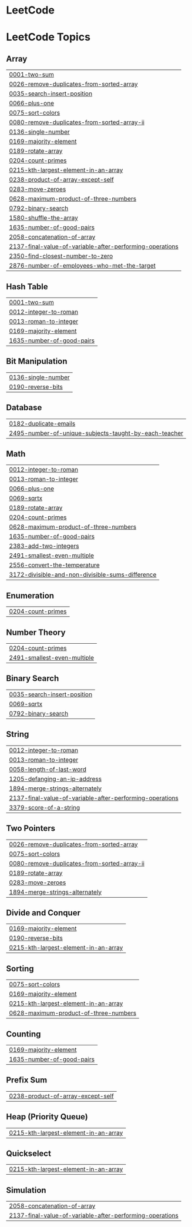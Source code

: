 # LeetCode
<!---LeetCode Topics Start-->
# LeetCode Topics
## Array
|  |
| ------- |
| [0001-two-sum](https://github.com/vinaykhapare/LeetCode/tree/master/0001-two-sum) |
| [0026-remove-duplicates-from-sorted-array](https://github.com/vinaykhapare/LeetCode/tree/master/0026-remove-duplicates-from-sorted-array) |
| [0035-search-insert-position](https://github.com/vinaykhapare/LeetCode/tree/master/0035-search-insert-position) |
| [0066-plus-one](https://github.com/vinaykhapare/LeetCode/tree/master/0066-plus-one) |
| [0075-sort-colors](https://github.com/vinaykhapare/LeetCode/tree/master/0075-sort-colors) |
| [0080-remove-duplicates-from-sorted-array-ii](https://github.com/vinaykhapare/LeetCode/tree/master/0080-remove-duplicates-from-sorted-array-ii) |
| [0136-single-number](https://github.com/vinaykhapare/LeetCode/tree/master/0136-single-number) |
| [0169-majority-element](https://github.com/vinaykhapare/LeetCode/tree/master/0169-majority-element) |
| [0189-rotate-array](https://github.com/vinaykhapare/LeetCode/tree/master/0189-rotate-array) |
| [0204-count-primes](https://github.com/vinaykhapare/LeetCode/tree/master/0204-count-primes) |
| [0215-kth-largest-element-in-an-array](https://github.com/vinaykhapare/LeetCode/tree/master/0215-kth-largest-element-in-an-array) |
| [0238-product-of-array-except-self](https://github.com/vinaykhapare/LeetCode/tree/master/0238-product-of-array-except-self) |
| [0283-move-zeroes](https://github.com/vinaykhapare/LeetCode/tree/master/0283-move-zeroes) |
| [0628-maximum-product-of-three-numbers](https://github.com/vinaykhapare/LeetCode/tree/master/0628-maximum-product-of-three-numbers) |
| [0792-binary-search](https://github.com/vinaykhapare/LeetCode/tree/master/0792-binary-search) |
| [1580-shuffle-the-array](https://github.com/vinaykhapare/LeetCode/tree/master/1580-shuffle-the-array) |
| [1635-number-of-good-pairs](https://github.com/vinaykhapare/LeetCode/tree/master/1635-number-of-good-pairs) |
| [2058-concatenation-of-array](https://github.com/vinaykhapare/LeetCode/tree/master/2058-concatenation-of-array) |
| [2137-final-value-of-variable-after-performing-operations](https://github.com/vinaykhapare/LeetCode/tree/master/2137-final-value-of-variable-after-performing-operations) |
| [2350-find-closest-number-to-zero](https://github.com/vinaykhapare/LeetCode/tree/master/2350-find-closest-number-to-zero) |
| [2876-number-of-employees-who-met-the-target](https://github.com/vinaykhapare/LeetCode/tree/master/2876-number-of-employees-who-met-the-target) |
## Hash Table
|  |
| ------- |
| [0001-two-sum](https://github.com/vinaykhapare/LeetCode/tree/master/0001-two-sum) |
| [0012-integer-to-roman](https://github.com/vinaykhapare/LeetCode/tree/master/0012-integer-to-roman) |
| [0013-roman-to-integer](https://github.com/vinaykhapare/LeetCode/tree/master/0013-roman-to-integer) |
| [0169-majority-element](https://github.com/vinaykhapare/LeetCode/tree/master/0169-majority-element) |
| [1635-number-of-good-pairs](https://github.com/vinaykhapare/LeetCode/tree/master/1635-number-of-good-pairs) |
## Bit Manipulation
|  |
| ------- |
| [0136-single-number](https://github.com/vinaykhapare/LeetCode/tree/master/0136-single-number) |
| [0190-reverse-bits](https://github.com/vinaykhapare/LeetCode/tree/master/0190-reverse-bits) |
## Database
|  |
| ------- |
| [0182-duplicate-emails](https://github.com/vinaykhapare/LeetCode/tree/master/0182-duplicate-emails) |
| [2495-number-of-unique-subjects-taught-by-each-teacher](https://github.com/vinaykhapare/LeetCode/tree/master/2495-number-of-unique-subjects-taught-by-each-teacher) |
## Math
|  |
| ------- |
| [0012-integer-to-roman](https://github.com/vinaykhapare/LeetCode/tree/master/0012-integer-to-roman) |
| [0013-roman-to-integer](https://github.com/vinaykhapare/LeetCode/tree/master/0013-roman-to-integer) |
| [0066-plus-one](https://github.com/vinaykhapare/LeetCode/tree/master/0066-plus-one) |
| [0069-sqrtx](https://github.com/vinaykhapare/LeetCode/tree/master/0069-sqrtx) |
| [0189-rotate-array](https://github.com/vinaykhapare/LeetCode/tree/master/0189-rotate-array) |
| [0204-count-primes](https://github.com/vinaykhapare/LeetCode/tree/master/0204-count-primes) |
| [0628-maximum-product-of-three-numbers](https://github.com/vinaykhapare/LeetCode/tree/master/0628-maximum-product-of-three-numbers) |
| [1635-number-of-good-pairs](https://github.com/vinaykhapare/LeetCode/tree/master/1635-number-of-good-pairs) |
| [2383-add-two-integers](https://github.com/vinaykhapare/LeetCode/tree/master/2383-add-two-integers) |
| [2491-smallest-even-multiple](https://github.com/vinaykhapare/LeetCode/tree/master/2491-smallest-even-multiple) |
| [2556-convert-the-temperature](https://github.com/vinaykhapare/LeetCode/tree/master/2556-convert-the-temperature) |
| [3172-divisible-and-non-divisible-sums-difference](https://github.com/vinaykhapare/LeetCode/tree/master/3172-divisible-and-non-divisible-sums-difference) |
## Enumeration
|  |
| ------- |
| [0204-count-primes](https://github.com/vinaykhapare/LeetCode/tree/master/0204-count-primes) |
## Number Theory
|  |
| ------- |
| [0204-count-primes](https://github.com/vinaykhapare/LeetCode/tree/master/0204-count-primes) |
| [2491-smallest-even-multiple](https://github.com/vinaykhapare/LeetCode/tree/master/2491-smallest-even-multiple) |
## Binary Search
|  |
| ------- |
| [0035-search-insert-position](https://github.com/vinaykhapare/LeetCode/tree/master/0035-search-insert-position) |
| [0069-sqrtx](https://github.com/vinaykhapare/LeetCode/tree/master/0069-sqrtx) |
| [0792-binary-search](https://github.com/vinaykhapare/LeetCode/tree/master/0792-binary-search) |
## String
|  |
| ------- |
| [0012-integer-to-roman](https://github.com/vinaykhapare/LeetCode/tree/master/0012-integer-to-roman) |
| [0013-roman-to-integer](https://github.com/vinaykhapare/LeetCode/tree/master/0013-roman-to-integer) |
| [0058-length-of-last-word](https://github.com/vinaykhapare/LeetCode/tree/master/0058-length-of-last-word) |
| [1205-defanging-an-ip-address](https://github.com/vinaykhapare/LeetCode/tree/master/1205-defanging-an-ip-address) |
| [1894-merge-strings-alternately](https://github.com/vinaykhapare/LeetCode/tree/master/1894-merge-strings-alternately) |
| [2137-final-value-of-variable-after-performing-operations](https://github.com/vinaykhapare/LeetCode/tree/master/2137-final-value-of-variable-after-performing-operations) |
| [3379-score-of-a-string](https://github.com/vinaykhapare/LeetCode/tree/master/3379-score-of-a-string) |
## Two Pointers
|  |
| ------- |
| [0026-remove-duplicates-from-sorted-array](https://github.com/vinaykhapare/LeetCode/tree/master/0026-remove-duplicates-from-sorted-array) |
| [0075-sort-colors](https://github.com/vinaykhapare/LeetCode/tree/master/0075-sort-colors) |
| [0080-remove-duplicates-from-sorted-array-ii](https://github.com/vinaykhapare/LeetCode/tree/master/0080-remove-duplicates-from-sorted-array-ii) |
| [0189-rotate-array](https://github.com/vinaykhapare/LeetCode/tree/master/0189-rotate-array) |
| [0283-move-zeroes](https://github.com/vinaykhapare/LeetCode/tree/master/0283-move-zeroes) |
| [1894-merge-strings-alternately](https://github.com/vinaykhapare/LeetCode/tree/master/1894-merge-strings-alternately) |
## Divide and Conquer
|  |
| ------- |
| [0169-majority-element](https://github.com/vinaykhapare/LeetCode/tree/master/0169-majority-element) |
| [0190-reverse-bits](https://github.com/vinaykhapare/LeetCode/tree/master/0190-reverse-bits) |
| [0215-kth-largest-element-in-an-array](https://github.com/vinaykhapare/LeetCode/tree/master/0215-kth-largest-element-in-an-array) |
## Sorting
|  |
| ------- |
| [0075-sort-colors](https://github.com/vinaykhapare/LeetCode/tree/master/0075-sort-colors) |
| [0169-majority-element](https://github.com/vinaykhapare/LeetCode/tree/master/0169-majority-element) |
| [0215-kth-largest-element-in-an-array](https://github.com/vinaykhapare/LeetCode/tree/master/0215-kth-largest-element-in-an-array) |
| [0628-maximum-product-of-three-numbers](https://github.com/vinaykhapare/LeetCode/tree/master/0628-maximum-product-of-three-numbers) |
## Counting
|  |
| ------- |
| [0169-majority-element](https://github.com/vinaykhapare/LeetCode/tree/master/0169-majority-element) |
| [1635-number-of-good-pairs](https://github.com/vinaykhapare/LeetCode/tree/master/1635-number-of-good-pairs) |
## Prefix Sum
|  |
| ------- |
| [0238-product-of-array-except-self](https://github.com/vinaykhapare/LeetCode/tree/master/0238-product-of-array-except-self) |
## Heap (Priority Queue)
|  |
| ------- |
| [0215-kth-largest-element-in-an-array](https://github.com/vinaykhapare/LeetCode/tree/master/0215-kth-largest-element-in-an-array) |
## Quickselect
|  |
| ------- |
| [0215-kth-largest-element-in-an-array](https://github.com/vinaykhapare/LeetCode/tree/master/0215-kth-largest-element-in-an-array) |
## Simulation
|  |
| ------- |
| [2058-concatenation-of-array](https://github.com/vinaykhapare/LeetCode/tree/master/2058-concatenation-of-array) |
| [2137-final-value-of-variable-after-performing-operations](https://github.com/vinaykhapare/LeetCode/tree/master/2137-final-value-of-variable-after-performing-operations) |
<!---LeetCode Topics End-->